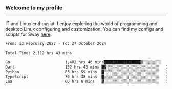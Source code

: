 ### Welcome to my profile

---

IT and Linux enthuasiat. I enjoy exploring the world of programming and desktop Linux configuring and customization. You can find my configs and scripts for Sway [here](https://github.com/uroborosq/mess-of-linux-configurations).

<!-- <div display="block">
 	<img align="left" width="48%" alt="isocalendar" src=".github/metrics/isocalendar_metrics.svg" />
	<img align="center" width="48%" alt="contributions" src=".github/metrics/contributions_metrics.svg" />
	<img align="center" alt="languages" src=".github/metrics/languages_metrics.svg" />
</div> -->

<!-- ![](https://komarev.com/ghpvc/?username=uroborosq&color=success&style=flat-square) -->
<!-- [](https://img.shields.io/github/last-commit/uroborosq/uroborosq?label=Profile%20updated&style=flat-square) -->

<!--START_SECTION:waka-->

```txt
From: 13 February 2023 - To: 27 October 2024

Total Time: 2,112 hrs 43 mins

Go                        1,402 hrs 46 mins████████████████▒░░░░░░░░   65.70 %
Dart                      152 hrs 43 mins █▓░░░░░░░░░░░░░░░░░░░░░░░   07.15 %
Python                    83 hrs 59 mins  █░░░░░░░░░░░░░░░░░░░░░░░░   03.93 %
TypeScript                76 hrs 38 mins  █░░░░░░░░░░░░░░░░░░░░░░░░   03.59 %
Lua                       66 hrs 8 mins   ▓░░░░░░░░░░░░░░░░░░░░░░░░   03.10 %
```

<!--END_SECTION:waka-->

